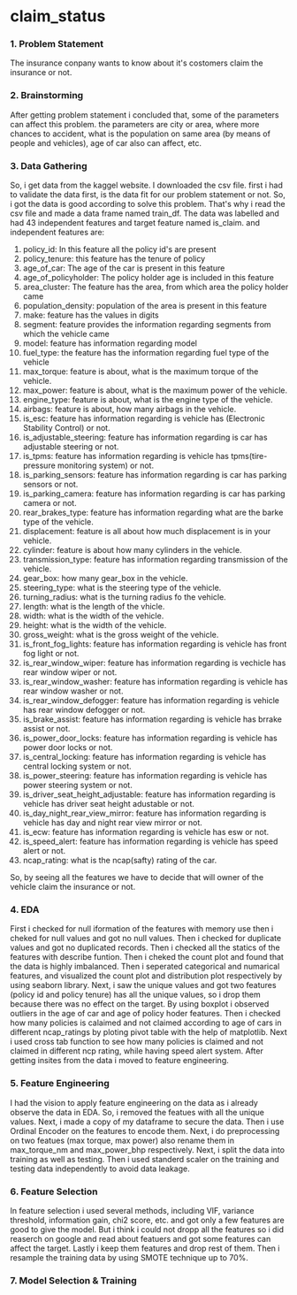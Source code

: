 # claim_status
### 1. Problem Statement
The insurance conpany wants to know about it's costomers claim the insurance or not.

### 2. Brainstorming 
After getting problem statement  i concluded that, some of the parameters can affect this problem. the parameters are city or area, where more chances to accident, what is the population on same area (by means of people and vehicles), age of car also can affect, etc.

### 3. Data Gathering
So, i get data from the kaggel website. I downloaded the csv file. first i had to validate the data first, is the data fit for our problem statement or not. So, i got the data is good according to solve this problem. That's why i read the csv file and made a data frame named train_df.
The data was labelled and had 43 independent features and target feature named is_claim. and independent features are:

1. policy_id: In this feature all the policy id's are present
2. policy_tenure: this feature has the tenure of policy
3. age_of_car: The age of the car is present in this feature
4. age_of_policyholder: The policy holder age is included in this feature
5. area_cluster: The feature has the area, from which area the policy holder came
6. population_density: population of the area is present in this feature
7. make: feature has the values in digits
8. segment: feature provides the information regarding segments from which the vehicle came
9. model: feature has information regarding model
10. fuel_type: the feature has the information regarding fuel type of the vehicle
11. max_torque: feature is about, what is the maximum torque of the vehicle.
12. max_power: feature is about, what is the maximum power of the vehicle.
13. engine_type: feature is about, what is the engine type of the vehicle.	
14. airbags: feature is about, how many airbags in the vehicle.	
15. is_esc: feature has information regarding is vehicle has (Electronic Stability Control) or not.
16. is_adjustable_steering: feature has information regarding is car has adjustable steering or not.
17. is_tpms: feature has information regarding is vehicle has tpms(tire-pressure monitoring system) or not.
18. is_parking_sensors: feature has information regarding is car has parking sensors or not.	
19. is_parking_camera: feature has information regarding is car has parking camera or not.
20. rear_brakes_type: feature has information regarding what are the barke type of the vehicle.	
21. displacement: feature is all about how much displacement is in your vehicle.
22. cylinder: feature is about how many cylinders in the vehicle.
23. transmission_type: feature has information regarding transmission of the vehicle.
24. gear_box: how many gear_box in the vehicle. 
25. steering_type: what is the steering type of the vehicle.
26. turning_radius: what is the turning radius fo the vehicle. 
27. length: what is the length of the vhicle.
28. width: what is the width of the vehicle.
29. height: what is the width of the vehicle. 
30. gross_weight: what is the gross weight of the vehicle. 
31. is_front_fog_lights: feature has information regarding is vehicle has front fog light or not.
32. is_rear_window_wiper: feature has information regarding is vechicle has rear window wiper or not.
33. is_rear_window_washer: feature has information regarding is vehicle has rear window washer or not.	
34. is_rear_window_defogger: feature has information regarding is vehicle has rear window defogger or not.
35. is_brake_assist: feature has information regarding is vehicle has brrake assist or not.	
36. is_power_door_locks: feature has information regarding is vehicle has power door locks or not.	
37. is_central_locking: feature has information regarding is vehicle has central locking system or not.	
38. is_power_steering: feature has information regarding is vehicle has power steering system or not.
39. is_driver_seat_height_adjustable: feature has information regarding is vehicle has driver seat height adustable or not.
40. is_day_night_rear_view_mirror: feature has information regarding is vehicle has day and night rear view mirror or not.
41. is_ecw: feature has information regarding is vehicle has esw or not.
42. is_speed_alert: feature has information regarding is vehicle has speed alert or not.
43. ncap_rating: what is the ncap(safty) rating of the car.

So, by seeing all the features we have to decide that will owner of the vehicle claim the insurance or not.

### 4. EDA
First i checked for null iformation of the features with memory use then i cheked for null values and got no null values. Then i checked for duplicate values and got no duplicated records. Then i checked all the statics of the features with describe funtion. Then i cheked the count plot and found that the data is highly imbalanced. Then i seperated categorical and numarical features, and visualized the count plot and distribution plot respectively by using seaborn library. Next, i saw the unique values and got two features (policy id and policy tenure) has all the unique values, so i drop them because there was no effect on the target. By using boxplot i observed outliers in the age of car and age  of policy hoder features. Then i checked how many policies is calaimed and not claimed according to age of cars in different ncap_ratings by ploting pivot table with the help of matplotlib. Next i used cross tab function to see how many policies is claimed and not claimed in different ncp rating, while having speed alert system. After getting insites from the data i moved to feature engineering.

### 5. Feature Engineering
I had the vision to apply feature engineering on the data as i already observe the data in EDA. So, i removed the featues with all the unique values. Next, i made a copy of my dataframe to secure the data. Then i use Ordinal Encoder on the features to encode them. Next, i do preprocessing on two featues (max torque, max power) also rename them in max_torque_nm and max_power_bhp respectively. Next, i split the data into training as well as testing. Then i used standerd scaler on the training and testing data independently to avoid data leakage.

### 6. Feature Selection
In feature selection i used several methods, including VIF, variance threshold, information gain, chi2 score, etc. and got only a few features are good to give the model. But i think i could not dropp all the features so i did reaserch on google and read about featuers and got some features can affect the target. Lastly i keep them features and drop rest of them. Then i resample the training data by using SMOTE technique up to 70%.

### 7. Model Selection & Training 

